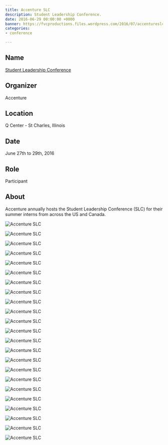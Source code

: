 ```yaml
---
title: Accenture SLC
description: Student Leadership Conference.
date: 2016-06-29 00:00:00 +0000
banner: https://fvcproductions.files.wordpress.com/2016/07/accentureslc-23.jpg
categories:
- conference

---
```

## Name

<a title="Accenture Student Leadership Conference" href="//www.accenture.com/us-en/careers/student-leadership-conference" target="_blank" rel="noopener">Student Leadership Conference</a>

## Organizer

Accenture

## Location

Q Center - St Charles, Illinois

## Date

June 27th to 29th, 2016

## Role

Participant

## About

Accenture annually hosts the Student Leadership Conference (SLC) for their summer interns from across the US and Canada.

![Accenture SLC](https://i2.wp.com/fvcproductions.files.wordpress.com/2016/07/accentureslc-1.jpg)

![Accenture SLC](https://i2.wp.com/fvcproductions.files.wordpress.com/2016/07/accentureslc-2.jpg)

![Accenture SLC](https://i2.wp.com/fvcproductions.files.wordpress.com/2016/07/accentureslc-3.jpg)

![Accenture SLC](https://i2.wp.com/fvcproductions.files.wordpress.com/2016/07/accentureslc-4.jpg)

![Accenture SLC](https://i2.wp.com/fvcproductions.files.wordpress.com/2016/07/accentureslc-5.jpg)

![Accenture SLC](https://i2.wp.com/fvcproductions.files.wordpress.com/2016/07/accentureslc-6.jpg)

![Accenture SLC](https://i2.wp.com/fvcproductions.files.wordpress.com/2016/07/accentureslc-7.jpg)

![Accenture SLC](https://i2.wp.com/fvcproductions.files.wordpress.com/2016/07/accentureslc-8.jpg)

![Accenture SLC](https://i2.wp.com/fvcproductions.files.wordpress.com/2016/07/accentureslc-9.jpg)

![Accenture SLC](https://i2.wp.com/fvcproductions.files.wordpress.com/2016/07/accentureslc-10.jpg)

![Accenture SLC](https://i2.wp.com/fvcproductions.files.wordpress.com/2016/07/accentureslc-11.jpg)

![Accenture SLC](https://i2.wp.com/fvcproductions.files.wordpress.com/2016/07/accentureslc-12.jpg)

![Accenture SLC](https://i2.wp.com/fvcproductions.files.wordpress.com/2016/07/accentureslc-13.jpg)

![Accenture SLC](https://i2.wp.com/fvcproductions.files.wordpress.com/2016/07/accentureslc-14.jpg)

![Accenture SLC](https://i2.wp.com/fvcproductions.files.wordpress.com/2016/07/accentureslc-15.jpg)

![Accenture SLC](https://i2.wp.com/fvcproductions.files.wordpress.com/2016/07/accentureslc-16.jpg)

![Accenture SLC](https://i2.wp.com/fvcproductions.files.wordpress.com/2016/07/accentureslc-17.jpg)

![Accenture SLC](https://i2.wp.com/fvcproductions.files.wordpress.com/2016/07/accentureslc-18.jpg)

![Accenture SLC](https://i2.wp.com/fvcproductions.files.wordpress.com/2016/07/accentureslc-19.jpg)

![Accenture SLC](https://i2.wp.com/fvcproductions.files.wordpress.com/2016/07/accentureslc-20.jpg)

![Accenture SLC](https://i2.wp.com/fvcproductions.files.wordpress.com/2016/07/accentureslc-21.jpg)

![Accenture SLC](https://i2.wp.com/fvcproductions.files.wordpress.com/2016/07/accentureslc-22.jpg)

![Accenture SLC](https://i2.wp.com/fvcproductions.files.wordpress.com/2016/07/accentureslc-23.)
